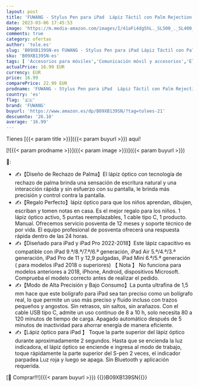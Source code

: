```yaml
---
layout: post
title: 'FUWANG - Stylus Pen para iPad  Lápiz Táctil con Palm Rejection  Stylus Pencil para  2018-2022  iPad Pro 11/12.9  iPad 9th/8th/7th/6th Gen  iPad Air 5th/4th/3rd Gen  iPad Mini 6th/5th Gen para Pintar Bocetos'
date: 2023-03-06 17:45:53
image: 'https://m.media-amazon.com/images/I/41aFi4dgShL._SL500_._SL400_.jpg'
comments: true
category: ofertas
author: 'tole.es'
slug: 'B09XB139SN-es FUWANG - Stylus Pen para iPad Lápiz Táctil con Palm...'
sku: 'B09XB139SN-es'
tags: [ 'Accesorios para móviles','Comunicación móvil y accesorios','Electrónica','Punteros para móviles','fuwang','ipad','🇪🇸', ]
actualPrice: 16.99 EUR
currency: EUR
price: 16.99
comparePrice: 22.99 EUR
prodname: 'FUWANG - Stylus Pen para iPad  Lápiz Táctil con Palm Rejection  Stylus Pencil para  2018-2022  iPad Pro 11/12.9  iPad 9th/8th/7th/6th Gen  iPad Air 5th/4th/3rd Gen  iPad Mini 6th/5th Gen para Pintar Bocetos'
country: 'es'
flag: '🇪🇸'
brand: 'FUWANG'
buyurl: 'https://www.amazon.es/dp/B09XB139SN/?tag=tolees-21'
descuento: '26.10'
average: '16.99'
---
```


Tienes [{{< param title >}}]({{< param buyurl >}}) aqui!

[![{{< param prodname >}}]({{< param image >}})]({{< param buyurl >}})

🔎:

- ✍【Diseño de Rechazo de Palma】El lápiz óptico con tecnología de rechazo de palma brinda una sensación de escritura natural y una interacción rápida y sin esfuerzo con su pantalla, le brinda más precisión y control contra la pantalla.
- ✍【Regalo Perfecto】lápiz óptico para que los niños aprendan, dibujen, escriban y tomen notas en casa. Es el mejor regalo para los niños. 1 lápiz óptico activo, 5 puntas reemplazables, 1 cable tipo C, 1 producto. Manual. Ofrecemos servicio posventa de 12 meses y soporte técnico de por vida. El equipo profesional de posventa ofrecerá una respuesta rápida dentro de las 24 horas.
- ✍【Diseñado para iPad y iPad Pro 2022-2018】Este lápiz capacitivo es compatible con iPad 9.ª/8.ª/7.ª/6.ª generación, iPad Air 5.ª/4.ª/3.ª generación, iPad Pro de 11 y 12,9 pulgadas, iPad Mini 6.ª/5.ª generación ( para modelos iPad 2018 o superiores) 【 Nota 】 No funciona para modelos anteriores a 2018, iPhone, Android, dispositivos Microsoft. Comprueba el modelo correcto antes de realizar el pedido.
- ✍【Modo de Alta Precisión y Bajo Consumo】La punta ultrafina de 1,5 mm hace que este bolígrafo para iPad sea tan preciso como un bolígrafo real, lo que permite un uso más preciso y fluido incluso con trazos pequeños y angostos. Sin retrasos, sin saltos, sin arañazos. Con el cable USB tipo C, admite un uso continuo de 8 a 10 h, solo necesita 80 a 120 minutos de tiempo de carga. Apagado automático después de 5 minutos de inactividad para ahorrar energía de manera eficiente.
- ✍【Lápiz óptico para iPad 】 Toque la parte superior del lápiz óptico durante aproximadamente 2 segundos. Hasta que se encienda la luz indicadora, el lápiz óptico se enciende e ingresa al modo de trabajo, toque rápidamente la parte superior del S-pen 2 veces, el indicador parpadea Luz roja y luego se apaga. Sin Bluetooth y aplicación requerida.

[🛒 Comprar!!!]({{< param buyurl >}})
{{<world>}}B09XB139SN{{</world>}}
